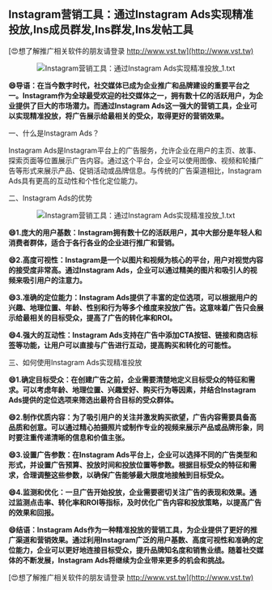 ## **Instagram营销工具：通过Instagram Ads实现精准投放,Ins成员群发,Ins群发,Ins发帖工具**

[😍想了解推广相关软件的朋友请登录 http://www.vst.tw](http://www.vst.tw)

 <center><img src="https://vst.tw/MP4/tuiguang/png/6.png" alt="Instagram营销工具：通过Instagram Ads实现精准投放_1.txt"></center>

**😄导语：在当今数字时代，社交媒体已成为企业推广和品牌建设的重要平台之一。Instagram作为全球最受欢迎的社交媒体之一，拥有数十亿的活跃用户，为企业提供了巨大的市场潜力。而通过Instagram Ads这一强大的营销工具，企业可以实现精准投放，将广告展示给最相关的受众，取得更好的营销效果。**

一、什么是Instagram Ads？

Instagram Ads是Instagram平台上的广告服务，允许企业在用户的主页、故事、探索页面等位置展示广告内容。通过这个平台，企业可以使用图像、视频和轮播广告等形式来展示产品、促销活动或品牌信息。与传统的广告渠道相比，Instagram Ads具有更高的互动性和个性化定位能力。

二、Instagram Ads的优势

 <center><img src="https://vst.tw/MP4/tuiguang/png/2.png" alt="Instagram营销工具：通过Instagram Ads实现精准投放_1.txt"></center>

**😄1.庞大的用户基数：Instagram拥有数十亿的活跃用户，其中大部分是年轻人和消费者群体，适合于各行各业的企业进行推广和营销。**

**😄2.高度可视性：Instagram是一个以图片和视频为核心的平台，用户对视觉内容的接受度非常高。通过Instagram Ads，企业可以通过精美的图片和吸引人的视频来吸引用户的注意力。**

**😄3.准确的定位能力：Instagram Ads提供了丰富的定位选项，可以根据用户的兴趣、地理位置、年龄、性别和行为等多个维度来投放广告。这意味着广告只会展示给最相关的目标受众，提高了广告的转化率和ROI。**

**😄4.强大的互动性：Instagram Ads支持在广告中添加CTA按钮、链接和商店标签等功能，让用户可以直接与广告进行互动，提高购买和转化的可能性。**

三、如何使用Instagram Ads实现精准投放

**😄1.确定目标受众：在创建广告之前，企业需要清楚地定义目标受众的特征和需求。可以考虑年龄、地理位置、兴趣爱好、购买行为等因素，并结合Instagram Ads提供的定位选项来筛选出最符合目标的受众群体。**

**😄2.制作优质内容：为了吸引用户的关注并激发购买欲望，广告内容需要具备高品质和创意。可以通过精心拍摄照片或制作专业的视频来展示产品或品牌形象，同时要注重传递清晰的信息和价值主张。**

**😄3.设置广告参数：在Instagram Ads平台上，企业可以选择不同的广告类型和形式，并设置广告预算、投放时间和投放位置等参数。根据目标受众的特征和需求，合理调整这些参数，以确保广告能够最大限度地接触到目标受众。**

**😄4.监测和优化：一旦广告开始投放，企业需要密切关注广告的表现和效果。通过监测点击率、转化率和ROI等指标，及时优化广告内容和投放策略，以提高广告的效果和回报。**

**😄结语：Instagram Ads作为一种精准投放的营销工具，为企业提供了更好的推广渠道和营销效果。通过利用Instagram广泛的用户基数、高度可视性和准确的定位能力，企业可以更好地连接目标受众，提升品牌知名度和销售业绩。随着社交媒体的不断发展，Instagram Ads将继续为企业带来更多的机会和挑战。**

[😍想了解推广相关软件的朋友请登录 http://www.vst.tw](http://www.vst.tw)



